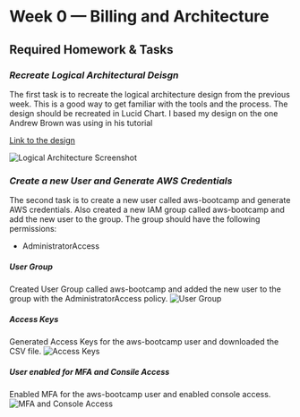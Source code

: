 # Week 0 — Billing and Architecture

## Required Homework & Tasks

### *Recreate Logical Architectural Deisgn*
The first task is to recreate the logical architecture design from the previous week. This is a good way to get familiar with the tools and the process. The design should be recreated in Lucid Chart. I based my design on the one Andrew Brown was using in his tutorial

[Link to the design](https://lucid.app/lucidchart/b23df7f5-fcac-4476-be9e-339885627b98/edit?viewport_loc=240,-238,2525,1631,0_0&invitationId=inv_474f3ff7-4010-4e24-8ae8-aa1c2bd49b66)

![Logical Architecture Screenshot](//journal/assets/napkin-design.png)

### *Create a new User and Generate AWS Credentials*
The second task is to create a new user called aws-bootcamp and generate AWS credentials. Also created a new IAM group called aws-bootcamp and add the new user to the group. The group should have the following permissions:
- AdministratorAccess

##### User Group
Created User Group called aws-bootcamp and added the new user to the group with the AdministratorAccess policy.
![User Group](//journal/assets/user-group.png)

##### Access Keys
Generated Access Keys for the aws-bootcamp user and downloaded the CSV file.
![Access Keys](//journal/assets/access-keys.png)

##### User enabled for MFA and Consile Access
Enabled MFA for the aws-bootcamp user and enabled console access.
![MFA and Console Access](//journal/assets/mfa-console-access.png)
